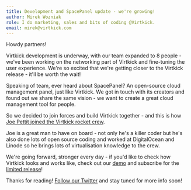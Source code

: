 ```yaml
---
title: Development and SpacePanel update - we're growing!
author: Mirek Wozniak
role: I do marketing, sales and bits of coding @Virtkick.
email: mirek@virtkick.com
---
```


Howdy partners!

Virtkick development is underway, with our team expanded to 8 people - we've been working on the networking part of Virtkick and fine-tuning the user experience. We're so excited that we're getting closer to the Virtkick release - it'll be worth the wait!

Speaking of team, ever heard about SpacePanel? An open-source cloud management panel, just like Virtkick. We got in touch with its creators and found out we share the same vision - we want to create a great cloud management tool for people. 

So we decided to join forces and build Virtkick together - and this is how [Joe Pettit joined the Virtkick rocket crew](https://www.virtkick.com/people.html).

Joe is a great man to have on board - not only he's a killer coder but he's also done lots of open source coding and worked at DigitalOcean and Linode so he brings lots of virtualisation knowledge to the crew.  

We're going forward, stronger every day - if you'd like to check how Virtkick looks and works like, check out our [demo](https://demo.virtkick.com) and subscribe for the [limited release](https://www.virtkick.com/pricing.html#release)!


Thanks for reading! [Follow our Twitter](http://twitter.com/virtkick) and stay tuned for more info soon!



